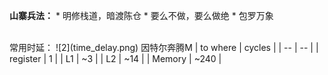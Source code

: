 **山寨兵法：**
* 
明修栈道，暗渡陈仓
* 
要么不做，要么做绝
* 
包罗万象

<br>
常用时延：
![2](time_delay.png)
因特尔奔腾M
| to where | cycles |
| -- | -- |
| register | 1 |
| L1 | ~3 |
| L2 | ~14 |
| Memory | ~240 |
